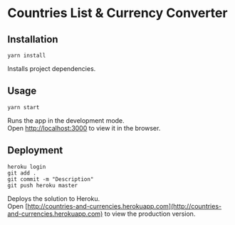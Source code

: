 # Countries List & Currency Converter

## Installation
`yarn install`

Installs project dependencies.

## Usage
`yarn start`

Runs the app in the development mode.<br>
Open [http://localhost:3000](http://localhost:3000) to view it in the browser.

## Deployment
```
heroku login
git add .
git commit -m "Description"
git push heroku master
```

Deploys the solution to Heroku.<br>
Open [http://countries-and-currencies.herokuapp.com](http://countries-and-currencies.herokuapp.com) to view the production version.
